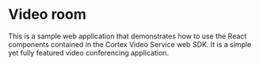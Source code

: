 Video room
==========
This is a sample web application that demonstrates how to use the React 
components contained in the Cortex Video Service web SDK. It is a simple 
yet fully featured video conferencing application.
